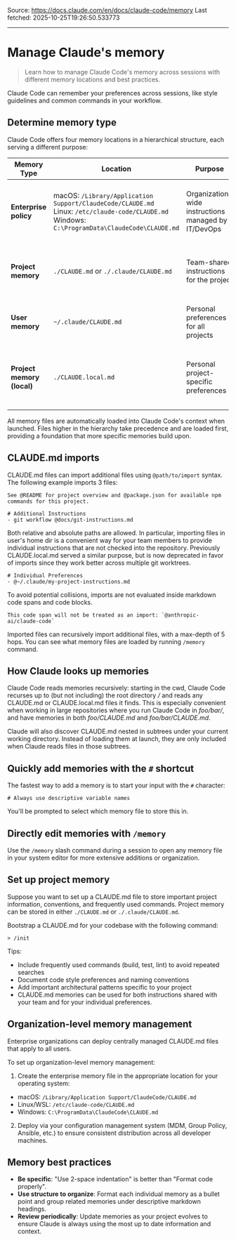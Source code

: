 Source: https://docs.claude.com/en/docs/claude-code/memory
Last fetched: 2025-10-25T19:26:50.533773

---

# Manage Claude's memory

> Learn how to manage Claude Code's memory across sessions with different memory locations and best practices.

Claude Code can remember your preferences across sessions, like style guidelines and common commands in your workflow.

## Determine memory type

Claude Code offers four memory locations in a hierarchical structure, each serving a different purpose:

| Memory Type                | Location                                                                                                                                                | Purpose                                             | Use Case Examples                                                    | Shared With                     |
| -------------------------- | ------------------------------------------------------------------------------------------------------------------------------------------------------- | --------------------------------------------------- | -------------------------------------------------------------------- | ------------------------------- |
| **Enterprise policy**      | macOS: `/Library/Application Support/ClaudeCode/CLAUDE.md`<br />Linux: `/etc/claude-code/CLAUDE.md`<br />Windows: `C:\ProgramData\ClaudeCode\CLAUDE.md` | Organization-wide instructions managed by IT/DevOps | Company coding standards, security policies, compliance requirements | All users in organization       |
| **Project memory**         | `./CLAUDE.md` or `./.claude/CLAUDE.md`                                                                                                                  | Team-shared instructions for the project            | Project architecture, coding standards, common workflows             | Team members via source control |
| **User memory**            | `~/.claude/CLAUDE.md`                                                                                                                                   | Personal preferences for all projects               | Code styling preferences, personal tooling shortcuts                 | Just you (all projects)         |
| **Project memory (local)** | `./CLAUDE.local.md`                                                                                                                                     | Personal project-specific preferences               | *(Deprecated, see below)* Your sandbox URLs, preferred test data     | Just you (current project)      |

All memory files are automatically loaded into Claude Code's context when launched. Files higher in the hierarchy take precedence and are loaded first, providing a foundation that more specific memories build upon.

## CLAUDE.md imports

CLAUDE.md files can import additional files using `@path/to/import` syntax. The following example imports 3 files:

```
See @README for project overview and @package.json for available npm commands for this project.

# Additional Instructions
- git workflow @docs/git-instructions.md
```

Both relative and absolute paths are allowed. In particular, importing files in user's home dir is a convenient way for your team members to provide individual instructions that are not checked into the repository. Previously CLAUDE.local.md served a similar purpose, but is now deprecated in favor of imports since they work better across multiple git worktrees.

```
# Individual Preferences
- @~/.claude/my-project-instructions.md
```

To avoid potential collisions, imports are not evaluated inside markdown code spans and code blocks.

```
This code span will not be treated as an import: `@anthropic-ai/claude-code`
```

Imported files can recursively import additional files, with a max-depth of 5 hops. You can see what memory files are loaded by running `/memory` command.

## How Claude looks up memories

Claude Code reads memories recursively: starting in the cwd, Claude Code recurses up to (but not including) the root directory */* and reads any CLAUDE.md or CLAUDE.local.md files it finds. This is especially convenient when working in large repositories where you run Claude Code in *foo/bar/*, and have memories in both *foo/CLAUDE.md* and *foo/bar/CLAUDE.md*.

Claude will also discover CLAUDE.md nested in subtrees under your current working directory. Instead of loading them at launch, they are only included when Claude reads files in those subtrees.

## Quickly add memories with the `#` shortcut

The fastest way to add a memory is to start your input with the `#` character:

```
# Always use descriptive variable names
```

You'll be prompted to select which memory file to store this in.

## Directly edit memories with `/memory`

Use the `/memory` slash command during a session to open any memory file in your system editor for more extensive additions or organization.

## Set up project memory

Suppose you want to set up a CLAUDE.md file to store important project information, conventions, and frequently used commands. Project memory can be stored in either `./CLAUDE.md` or `./.claude/CLAUDE.md`.

Bootstrap a CLAUDE.md for your codebase with the following command:

```
> /init 
```

<Tip>
  Tips:

  * Include frequently used commands (build, test, lint) to avoid repeated searches
  * Document code style preferences and naming conventions
  * Add important architectural patterns specific to your project
  * CLAUDE.md memories can be used for both instructions shared with your team and for your individual preferences.
</Tip>

## Organization-level memory management

Enterprise organizations can deploy centrally managed CLAUDE.md files that apply to all users.

To set up organization-level memory management:

1. Create the enterprise memory file in the appropriate location for your operating system:

* macOS: `/Library/Application Support/ClaudeCode/CLAUDE.md`
* Linux/WSL: `/etc/claude-code/CLAUDE.md`
* Windows: `C:\ProgramData\ClaudeCode\CLAUDE.md`

2. Deploy via your configuration management system (MDM, Group Policy, Ansible, etc.) to ensure consistent distribution across all developer machines.

## Memory best practices

* **Be specific**: "Use 2-space indentation" is better than "Format code properly".
* **Use structure to organize**: Format each individual memory as a bullet point and group related memories under descriptive markdown headings.
* **Review periodically**: Update memories as your project evolves to ensure Claude is always using the most up to date information and context.